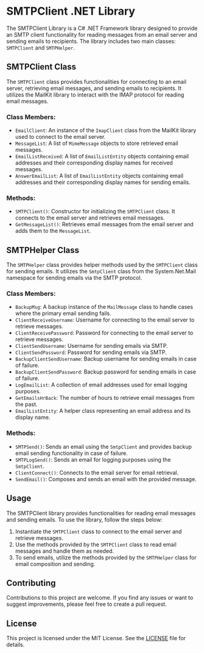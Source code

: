 # SMTPClient .NET Library

The SMTPClient Library is a C# .NET Framework library designed to provide an SMTP client functionality for reading messages from an email server and sending emails to recipients. The library includes two main classes: `SMTPClient` and `SMTPHelper`.

## SMTPClient Class

The `SMTPClient` class provides functionalities for connecting to an email server, retrieving email messages, and sending emails to recipients. It utilizes the MailKit library to interact with the IMAP protocol for reading email messages.

### Class Members:

- `EmailClient`: An instance of the `ImapClient` class from the MailKit library used to connect to the email server.
- `MessageList`: A list of `MimeMessage` objects to store retrieved email messages.
- `EmailListReceived`: A list of `EmailListEntity` objects containing email addresses and their corresponding display names for received messages.
- `AnswerEmailList`: A list of `EmailListEntity` objects containing email addresses and their corresponding display names for sending emails.

### Methods:

- `SMTPClient()`: Constructor for initializing the `SMTPClient` class. It connects to the email server and retrieves email messages.
- `GetMessageList()`: Retrieves email messages from the email server and adds them to the `MessageList`.

## SMTPHelper Class

The `SMTPHelper` class provides helper methods used by the `SMTPClient` class for sending emails. It utilizes the `SmtpClient` class from the System.Net.Mail namespace for sending emails via the SMTP protocol.

### Class Members:

- `BackupMsg`: A backup instance of the `MailMessage` class to handle cases where the primary email sending fails.
- `ClientReceiveUsername`: Username for connecting to the email server to retrieve messages.
- `ClientReceivePassword`: Password for connecting to the email server to retrieve messages.
- `ClientSendUsername`: Username for sending emails via SMTP.
- `ClientSendPassword`: Password for sending emails via SMTP.
- `BackupClientSendUsername`: Backup username for sending emails in case of failure.
- `BackupClientSendPassword`: Backup password for sending emails in case of failure.
- `LogEmailList`: A collection of email addresses used for email logging purposes.
- `GetEmailsHrBack`: The number of hours to retrieve email messages from the past.
- `EmailListEntity`: A helper class representing an email address and its display name.

### Methods:

- `SMTPSend()`: Sends an email using the `SmtpClient` and provides backup email sending functionality in case of failure.
- `SMTPLogSend()`: Sends an email for logging purposes using the `SmtpClient`.
- `ClientConnect()`: Connects to the email server for email retrieval.
- `SendEmail()`: Composes and sends an email with the provided message.

## Usage

The SMTPClient library provides functionalities for reading email messages and sending emails. To use the library, follow the steps below:

1. Instantiate the `SMTPClient` class to connect to the email server and retrieve messages.
2. Use the methods provided by the `SMTPClient` class to read email messages and handle them as needed.
3. To send emails, utilize the methods provided by the `SMTPHelper` class for email composition and sending.

## Contributing

Contributions to this project are welcome. If you find any issues or want to suggest improvements, please feel free to create a pull request.

## License

This project is licensed under the MIT License. See the [LICENSE](LICENSE) file for details.
